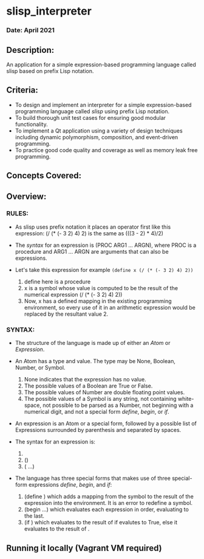 # slisp_interpreter

### Date: April 2021

## Description:

An application for a simple expression-based programming language called slisp based on prefix Lisp notation.

## Criteria:

* To design and implement an interpreter for a simple expression-based programming language called *slisp* using prefix Lisp notation.
* To build thorough unit test cases for ensuring good modular functionality.
* To implement a Qt application using a variety of design techniques including dynamic polymorphism, composition, and event-driven programming.
* To practice good code quality and coverage as well as memory leak free programming.

## Concepts Covered:


## Overview:

### RULES:

- As slisp uses prefix notation it places an operator first like this expression: 
  (/ (* (- 3 2) 4) 2) is the same as (((3 - 2) * 4)/2)
  
- The *syntax* for an expression is (PROC ARG1 ... ARGN), where PROC is a procedure and ARG1 ... ARGN are arguments that can also be expressions.
  
- Let's take this expression for example ```(define x (/ (* (- 3 2) 4) 2))```
  1. define here is a procedure
  2. x is a symbol whose value is computed to be the result of the numerical expression (/ (* (- 3 2) 4) 2))
  3. Now, x has a defined mapping in the existing programming environment, so every use of it in an arithmetic expression would be replaced by the resultant value 2.

### SYNTAX:

- The structure of the language is made up of either an *Atom* or *Expression*.
- An Atom has a type and value. The type may be None, Boolean, Number, or Symbol. 
  1. None indicates that the expression has no value. 
  2. The possible values of a Boolean are True or False. 
  3. The possible values of Number are double floating point values. 
  4. The possible values of a Symbol is any string, not containing white-space, not possible to be parsed as a Number, not beginning with a numerical digit, and not a special form *define*, *begin*, or *if*.
- An expression is an Atom or a special form, followed by a possible list of Expressions surrounded by parenthesis and separated by spaces.
- The syntax for an expression is:
  1. <atom>
  2. (<atom>)
  3. (<atom> <expression> <expression> ...)
  
- The language has three special forms that makes use of three special-form expressions *define*, *begin*, and *if*:
  1. (define <symbol> <expression>) which adds a mapping from the symbol to the result of the expression into the environment. It is an error to redefine a symbol.
  2. (begin <expression> <expression> ...) which evaluates each expression in order, evaluating to the last.
  3. (if <expression1> <expression2> <expression3>) which evaluates to the result of <expression2> if <expression1> evalutes to True, else it evaluates to the result of <expression3>.



## Running it locally (Vagrant VM required)
 
  
  
